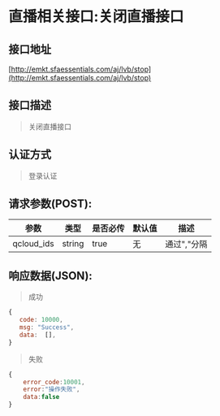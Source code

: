 # 直播相关接口:关闭直播接口

## 接口地址

[http://emkt.sfaessentials.com/aj/lvb/stop](http://emkt.sfaessentials.com/aj/lvb/stop)

## 接口描述

> 关闭直播接口

## 认证方式

> 登录认证

## 请求参数(POST):

| 参数 | 类型| 是否必传 | 默认值 |  描述 | 
| ---- | ---- | ----- | ----- | ----- | 
| qcloud_ids | string | true | 无 | 通过","分隔 | 


## 响应数据(JSON):
> 成功

```javascript
{
   code: 10000,
   msg: "Success",
   data:  [],
}
```
> 失败 

```javascript
{
    error_code:10001,
    error:"操作失败",
    data:false
}
```